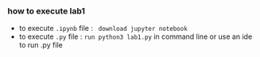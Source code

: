 ### how to execute lab1
- to execute `.ipynb` file : ` download jupyter notebook`
- to execute `.py` file : `run python3 lab1.py` in command line or use an ide to run .py file
